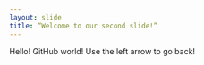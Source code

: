 ```yaml
---
layout: slide
title: “Welcome to our second slide!”
---
```

Hello! GitHub world!
Use the left arrow to go back!

